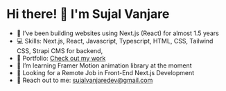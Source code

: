 # Hi there! 👋 I'm Sujal Vanjare

- 👀 I’ve been building websites using Next.js (React) for almost 1.5 years
- 💻 Skills: Next.js, React, Javascript, Typescript, HTML, CSS, Tailwind CSS, Strapi CMS for backend, 
- 🚀 Portfolio: [Check out my work](https://sujalvanjareportfolio.vercel.app)
- 🌱 I’m learning Framer Motion animation library at the moment
- 💼 Looking for a Remote Job in Front-End Next.js Development
- 📧 Reach out to me: sujalvanjaredev@gmail.com

